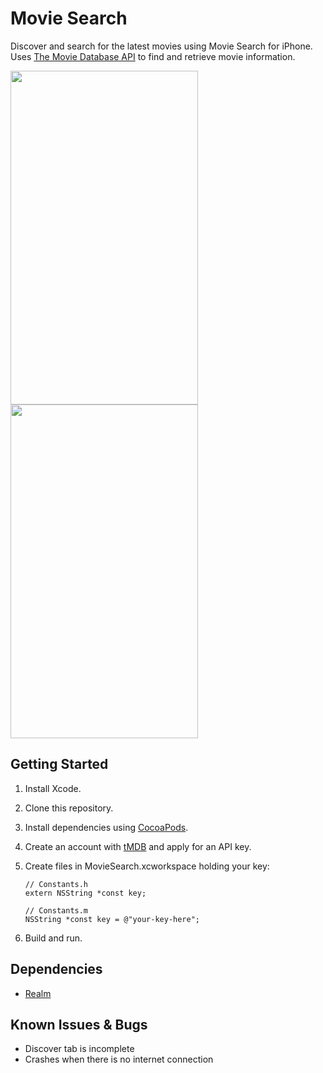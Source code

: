 # Movie Search
Discover and search for the latest movies using Movie Search for iPhone. Uses [The Movie Database API](https://www.themoviedb.org/documentation/api) to find and retrieve movie information.

<img src="https://cloud.githubusercontent.com/assets/17148467/21966242/ca27bb56-db24-11e6-8073-4ee401a241d3.png" height="534" width="300">
<img src="https://cloud.githubusercontent.com/assets/17148467/21966243/ca28f106-db24-11e6-8a31-a415847df25e.png" height="534" width="300">

## Getting Started
1. Install Xcode.

2. Clone this repository.

3. Install dependencies using [CocoaPods](https://github.com/CocoaPods/CocoaPods).

4. Create an account with [tMDB](https://www.themoviedb.org/account/signup?language=en) and apply for an API key.

5. Create files in MovieSearch.xcworkspace holding your key:

    ```objc
    // Constants.h
    extern NSString *const key;

    // Constants.m
    NSString *const key = @"your-key-here";
    ```
    
6. Build and run.

## Dependencies 
- [Realm](https://github.com/realm/realm-cocoa)

## Known Issues & Bugs
- Discover tab is incomplete
- Crashes when there is no internet connection
